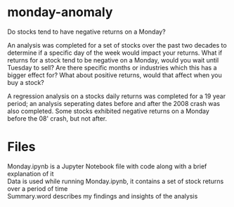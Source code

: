 # monday-anomaly
Do stocks tend to have negative returns on a Monday?

An analysis was completed for a set of stocks over the past two decades to determine if a specific day of the week would impact your returns. What if returns for a stock tend to be negative on a Monday, would you wait until Tuesday to sell?
Are there specific months or industries which this has a bigger effect for? What about positive returns, would that affect when you buy a stock?

A regression analysis on a stocks daily returns was completed for a 19 year period; an analysis seperating dates before and after the 2008 crash was also completed. Some stocks exhibited negative returns on a Monday before the 08' crash, but not after.

# Files
Monday.ipynb is a Jupyter Notebook file with code along with a brief explanation of it <br>
Data is used while running Monday.ipynb, it contains a set of stock returns over a period of time <br>
Summary.word describes my findings and insights of the analysis <br>
